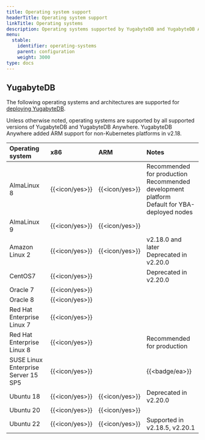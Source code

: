 ```yaml
---
title: Operating system support
headerTitle: Operating system support
linkTitle: Operating systems
description: Operating systems supported by YugabyteDB and YugabyteDB Anywhere.
menu:
  stable:
    identifier: operating-systems
    parent: configuration
    weight: 3000
type: docs
---
```


## YugabyteDB

The following operating systems and architectures are supported for [deploying YugabyteDB](../../../deploy/manual-deployment/).

Unless otherwise noted, operating systems are supported by all supported versions of YugabyteDB and YugabyteDB Anywhere. YugabyteDB Anywhere added ARM support for non-Kubernetes platforms in v2.18.

| Operating system | x86            | ARM            | Notes |
| :--------------- | :------------- | :------------- | :---- |
| AlmaLinux 8      | {{<icon/yes>}} | {{<icon/yes>}} | Recommended for production<br>Recommended development platform<br>Default for YBA-deployed nodes |
| AlmaLinux 9      | {{<icon/yes>}} | {{<icon/yes>}} |       |
| Amazon Linux 2   | {{<icon/yes>}} | {{<icon/yes>}} | v2.18.0 and later<br>Deprecated in v2.20.0 |
| CentOS7          | {{<icon/yes>}} |                | Deprecated in v2.20.0 |
| Oracle 7         | {{<icon/yes>}} |                | |
| Oracle 8         | {{<icon/yes>}} |                | |
| Red Hat Enterprise Linux 7 | {{<icon/yes>}} |      |       |
| Red Hat Enterprise Linux 8 | {{<icon/yes>}} |      | Recommended for production |
| SUSE Linux Enterprise Server 15 SP5 | {{<icon/yes>}} |     | {{<badge/ea>}} |
| Ubuntu 18        | {{<icon/yes>}} | {{<icon/yes>}} | Deprecated in v2.20.0 |
| Ubuntu 20        | {{<icon/yes>}} | {{<icon/yes>}} |       |
| Ubuntu 22        | {{<icon/yes>}} | {{<icon/yes>}} | Supported in v2.18.5, v2.20.1 |

